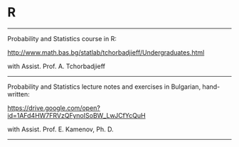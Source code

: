# R
**********************************************************************************
Probability and Statistics course in R:

http://www.math.bas.bg/statlab/tchorbadjieff/Undergraduates.html

with Assist. Prof. A. Tchorbadjieff



**********************************************************************************
Probability and Statistics lecture notes and exercises in Bulgarian, hand-written: 

https://drive.google.com/open?id=1AFd4HW7FRVzQFynoISoBW_LwJCfYcQuH

with Assist. Prof. E. Kamenov, Ph. D.
**********************************************************************************
